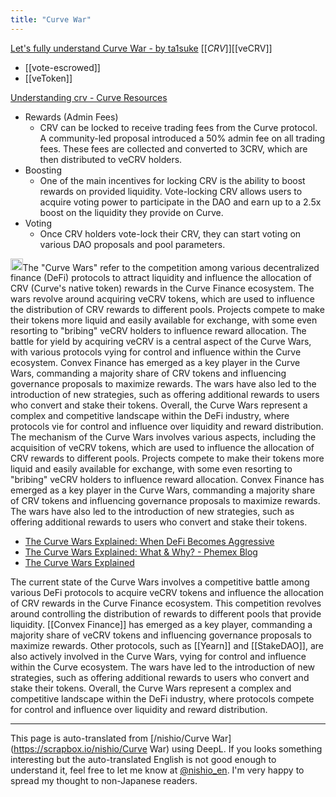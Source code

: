 ```yaml
---
title: "Curve War"
---
```


[Let's fully understand Curve War - by ta1suke](https://newsletter.woorth.io/p/curve-war)
[[$CRV]]
[[$veCRV]]
- [[vote-escrowed]]
- [[veToken]]

[Understanding crv - Curve Resources](https://resources.curve.fi/crv-token/understanding-crv)
- Rewards (Admin Fees)
    - CRV can be locked to receive trading fees from the Curve protocol. A community-led proposal introduced a 50% admin fee on all trading fees. These fees are collected and converted to 3CRV, which are then distributed to veCRV holders.
- Boosting
    - One of the main incentives for locking CRV is the ability to boost rewards on provided liquidity. Vote-locking CRV allows users to acquire voting power to participate in the DAO and earn up to a 2.5x boost on the liquidity they provide on Curve.
- Voting
    - Once CRV holders vote-lock their CRV, they can start voting on various DAO proposals and pool parameters.


<img src='https://scrapbox.io/api/pages/nishio-en/pplx/icon' alt='pplx.icon' height="19.5"/>The "Curve Wars" refer to the competition among various decentralized finance (DeFi) protocols to attract liquidity and influence the allocation of CRV (Curve's native token) rewards in the Curve Finance ecosystem. The wars revolve around acquiring veCRV tokens, which are used to influence the distribution of CRV rewards to different pools. Projects compete to make their tokens more liquid and easily available for exchange, with some even resorting to "bribing" veCRV holders to influence reward allocation. The battle for yield by acquiring veCRV is a central aspect of the Curve Wars, with various protocols vying for control and influence within the Curve ecosystem. Convex Finance has emerged as a key player in the Curve Wars, commanding a majority share of CRV tokens and influencing governance proposals to maximize rewards. The wars have also led to the introduction of new strategies, such as offering additional rewards to users who convert and stake their tokens. Overall, the Curve Wars represent a complex and competitive landscape within the DeFi industry, where protocols vie for control and influence over liquidity and reward distribution.
The mechanism of the Curve Wars involves various aspects, including the acquisition of veCRV tokens, which are used to influence the allocation of CRV rewards to different pools. Projects compete to make their tokens more liquid and easily available for exchange, with some even resorting to "bribing" veCRV holders to influence reward allocation. Convex Finance has emerged as a key player in the Curve Wars, commanding a majority share of CRV tokens and influencing governance proposals to maximize rewards. The wars have also led to the introduction of new strategies, such as offering additional rewards to users who convert and stake their tokens.
- [The Curve Wars Explained: When DeFi Becomes Aggressive](https://dappradar.com/blog/the-curve-wars-explained-when-defi-becomes-aggressive)
- [The Curve Wars Explained: What & Why? - Phemex Blog](https://phemex.com/blogs/the-curve-wars-what-why)
- [The Curve Wars Explained](https://www.flovtec.com/post/the-curve-wars-explained)

The current state of the Curve Wars involves a competitive battle among various DeFi protocols to acquire veCRV tokens and influence the allocation of CRV rewards in the Curve Finance ecosystem. This competition revolves around controlling the distribution of rewards to different pools that provide liquidity. [[Convex Finance]] has emerged as a key player, commanding a majority share of veCRV tokens and influencing governance proposals to maximize rewards. Other protocols, such as [[Yearn]] and [[StakeDAO]], are also actively involved in the Curve Wars, vying for control and influence within the Curve ecosystem. The wars have led to the introduction of new strategies, such as offering additional rewards to users who convert and stake their tokens. Overall, the Curve Wars represent a complex and competitive landscape within the DeFi industry, where protocols compete for control and influence over liquidity and reward distribution.

---
This page is auto-translated from [/nishio/Curve War](https://scrapbox.io/nishio/Curve War) using DeepL. If you looks something interesting but the auto-translated English is not good enough to understand it, feel free to let me know at [@nishio_en](https://twitter.com/nishio_en). I'm very happy to spread my thought to non-Japanese readers.